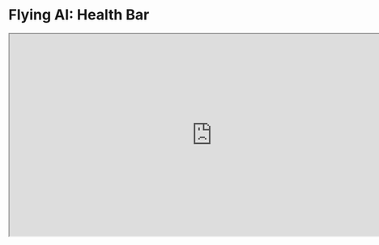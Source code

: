# Flying AI: Health Bar

<p><iframe title="YouTube video player" src="https://www.youtube.com/embed/tK9prWnGgcs?si=SqPwy20FucaeFZPZ" width="800" height="400" allowfullscreen="allowfullscreen" allow="accelerometer; autoplay; clipboard-write; encrypted-media; gyroscope; picture-in-picture; web-share"></iframe></p>